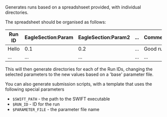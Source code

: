 Generates runs based on a spreadshseet provided, with
individual directories.

The spreadsheet should be organised as follows:

Run ID | EagleSection:Param | EagleSection:Param2 | ... | Comment
-------|--------------------|---------------------|-----|----------
Hello  |        0.1         |          0.2        | ... | Good run!
...    |        ...         |          ...        | ... |   ...

This will then generate directories for each of the Run IDs,
changing the selected parameters to the new values based on a
'base' parameter file.

You can also generate submission scripts, with a template
that uses the following special parameters

+ `$SWIFT_PATH` - the path to the SWIFT executable
+ `$RUN_ID` - ID for the run
+ `$PARAMETER_FILE` - the parameter file name

